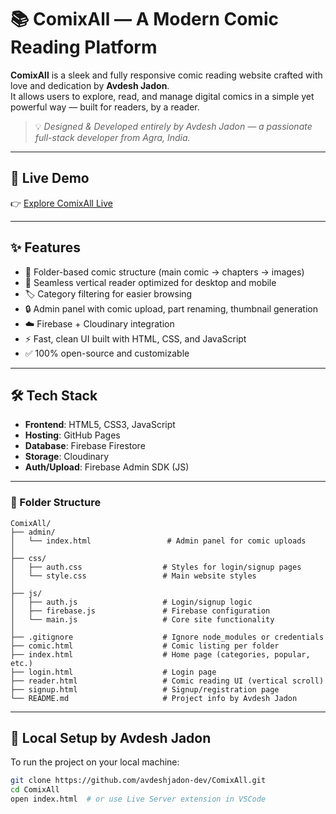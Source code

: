 # 📚 ComixAll — A Modern Comic Reading Platform

**ComixAll** is a sleek and fully responsive comic reading website crafted with love and dedication by **Avdesh Jadon**.  
It allows users to explore, read, and manage digital comics in a simple yet powerful way — built for readers, by a reader.

> 💡 *Designed & Developed entirely by Avdesh Jadon — a passionate full-stack developer from Agra, India.*

---

## 🔗 Live Demo

👉 [Explore ComixAll Live](https://avdeshjadon.github.io/ComixAll/)

---

## ✨ Features

- 📂 Folder-based comic structure (main comic → chapters → images)
- 📖 Seamless vertical reader optimized for desktop and mobile
- 🏷️ Category filtering for easier browsing
- 🔒 Admin panel with comic upload, part renaming, thumbnail generation
- ☁️ Firebase + Cloudinary integration
- ⚡ Fast, clean UI built with HTML, CSS, and JavaScript
- ✅ 100% open-source and customizable

---

## 🛠️ Tech Stack

- **Frontend**: HTML5, CSS3, JavaScript  
- **Hosting**: GitHub Pages  
- **Database**: Firebase Firestore  
- **Storage**: Cloudinary  
- **Auth/Upload**: Firebase Admin SDK (JS)

---

### 📁 Folder Structure

```
ComixAll/
├── admin/
│   └── index.html                 # Admin panel for comic uploads
│
├── css/
│   ├── auth.css                  # Styles for login/signup pages
│   └── style.css                 # Main website styles
│
├── js/
│   ├── auth.js                   # Login/signup logic
│   ├── firebase.js               # Firebase configuration
│   └── main.js                   # Core site functionality
│
├── .gitignore                    # Ignore node_modules or credentials
├── comic.html                    # Comic listing per folder
├── index.html                    # Home page (categories, popular, etc.)
├── login.html                    # Login page
├── reader.html                   # Comic reading UI (vertical scroll)
├── signup.html                   # Signup/registration page
└── README.md                     # Project info by Avdesh Jadon
```
---

## 🚀 Local Setup by Avdesh Jadon

To run the project on your local machine:

```bash
git clone https://github.com/avdeshjadon-dev/ComixAll.git
cd ComixAll
open index.html  # or use Live Server extension in VSCode
```
